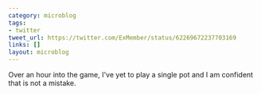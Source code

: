 ```yaml
---
category: microblog
tags:
- twitter
tweet_url: https://twitter.com/ExMember/status/62269672237703169
links: []
layout: microblog
---
```

Over an hour into the game, I've yet to play a single pot and I am confident that is not a mistake.
